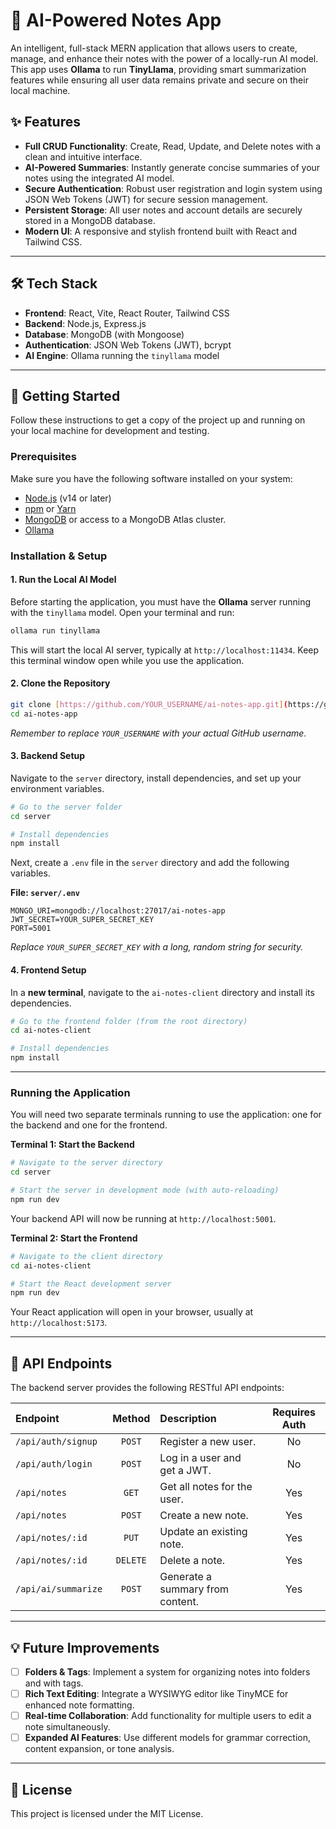 # 🧠 AI-Powered Notes App

An intelligent, full-stack MERN application that allows users to create, manage, and enhance their notes with the power of a locally-run AI model. This app uses **Ollama** to run **TinyLlama**, providing smart summarization features while ensuring all user data remains private and secure on their local machine.

## ✨ Features

-   **Full CRUD Functionality**: Create, Read, Update, and Delete notes with a clean and intuitive interface.
-   **AI-Powered Summaries**: Instantly generate concise summaries of your notes using the integrated AI model.
-   **Secure Authentication**: Robust user registration and login system using JSON Web Tokens (JWT) for secure session management.
-   **Persistent Storage**: All user notes and account details are securely stored in a MongoDB database.
-   **Modern UI**: A responsive and stylish frontend built with React and Tailwind CSS.

---

## 🛠️ Tech Stack

-   **Frontend**: React, Vite, React Router, Tailwind CSS
-   **Backend**: Node.js, Express.js
-   **Database**: MongoDB (with Mongoose)
-   **Authentication**: JSON Web Tokens (JWT), bcrypt
-   **AI Engine**: Ollama running the `tinyllama` model

---

## 🚀 Getting Started

Follow these instructions to get a copy of the project up and running on your local machine for development and testing.

### Prerequisites

Make sure you have the following software installed on your system:

-   [Node.js](https://nodejs.org/) (v14 or later)
-   [npm](https://www.npmjs.com/) or [Yarn](https://yarnpkg.com/)
-   [MongoDB](https://www.mongodb.com/try/download/community) or access to a MongoDB Atlas cluster.
-   [Ollama](https://ollama.com/)

### Installation & Setup

#### 1. Run the Local AI Model

Before starting the application, you must have the **Ollama** server running with the `tinyllama` model. Open your terminal and run:

```bash
ollama run tinyllama
```

This will start the local AI server, typically at `http://localhost:11434`. Keep this terminal window open while you use the application.

#### 2. Clone the Repository

```bash
git clone [https://github.com/YOUR_USERNAME/ai-notes-app.git](https://github.com/YOUR_USERNAME/ai-notes-app.git)
cd ai-notes-app
```

*Remember to replace `YOUR_USERNAME` with your actual GitHub username.*

#### 3. Backend Setup

Navigate to the `server` directory, install dependencies, and set up your environment variables.

```bash
# Go to the server folder
cd server

# Install dependencies
npm install
```

Next, create a `.env` file in the `server` directory and add the following variables.

**File: `server/.env`**

```env
MONGO_URI=mongodb://localhost:27017/ai-notes-app
JWT_SECRET=YOUR_SUPER_SECRET_KEY
PORT=5001
```

*Replace `YOUR_SUPER_SECRET_KEY` with a long, random string for security.*

#### 4. Frontend Setup

In a **new terminal**, navigate to the `ai-notes-client` directory and install its dependencies.

```bash
# Go to the frontend folder (from the root directory)
cd ai-notes-client

# Install dependencies
npm install
```

---

### Running the Application

You will need two separate terminals running to use the application: one for the backend and one for the frontend.

**Terminal 1: Start the Backend**

```bash
# Navigate to the server directory
cd server

# Start the server in development mode (with auto-reloading)
npm run dev
```

Your backend API will now be running at `http://localhost:5001`.

**Terminal 2: Start the Frontend**

```bash
# Navigate to the client directory
cd ai-notes-client

# Start the React development server
npm run dev
```

Your React application will open in your browser, usually at `http://localhost:5173`.

---

## 📡 API Endpoints

The backend server provides the following RESTful API endpoints:

| Endpoint           | Method  | Description                        | Requires Auth |
| :----------------  | :----:  | :--------------------------------- | :-----------: |
| `/api/auth/signup` | `POST`  | Register a new user.               |      No       |
| `/api/auth/login`  | `POST`  | Log in a user and get a JWT.       |      No       |
| `/api/notes`       | `GET`   | Get all notes for the user.        |      Yes      |
| `/api/notes`       | `POST`  | Create a new note.                 |      Yes      |
| `/api/notes/:id`   | `PUT`   | Update an existing note.           |      Yes      |
| `/api/notes/:id`   | `DELETE`| Delete a note.                     |      Yes      |
| `/api/ai/summarize`| `POST`  | Generate a summary from content.   |      Yes      |

---

## 💡 Future Improvements

-   [ ] **Folders & Tags**: Implement a system for organizing notes into folders and with tags.
-   [ ] **Rich Text Editing**: Integrate a WYSIWYG editor like TinyMCE for enhanced note formatting.
-   [ ] **Real-time Collaboration**: Add functionality for multiple users to edit a note simultaneously.
-   [ ] **Expanded AI Features**: Use different models for grammar correction, content expansion, or tone analysis.

---

## 📄 License

This project is licensed under the MIT License.

